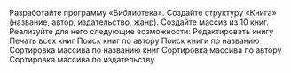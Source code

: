 Разработайте программу «Библиотека». Создайте структуру «Книга» (название, автор,
издательство, жанр). Создайте массив из 10 книг. Реализуйте для него следующие возможности:
Редактировать книгу
Печать всех книг
Поиск книг по автору
Поиск книги по названию
Сортировка массива по названию книг
Сортировка массива по автору
Сортировка массива по издательству
